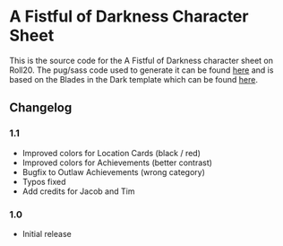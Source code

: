 # A Fistful of Darkness Character Sheet

This is the source code for the A Fistful of Darkness character sheet on Roll20. The pug/sass code used to generate it can be found [here](https://github.com/monkeyEcho/fistful-of-darkness-roll20-character-sheets) and is based on the Blades in the Dark template which can be found [here](https://github.com/joesinghaus/Blades-template).

## Changelog

### 1.1

* Improved colors for Location Cards (black / red)
* Improved colors for Achievements (better contrast)
* Bugfix to Outlaw Achievements (wrong category)
* Typos fixed
* Add credits for Jacob and Tim

### 1.0

* Initial release
